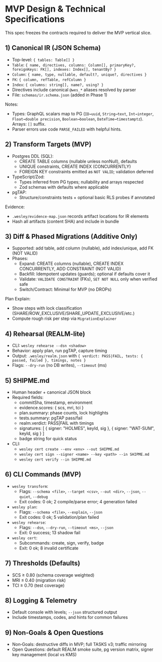 # MVP Design & Technical Specifications

This spec freezes the contracts required to deliver the MVP vertical slice.

## 1) Canonical IR (JSON Schema)
- Top-level: `{ tables: Table[] }`
- `Table`: `{ name, directives, columns: Column[], primaryKey?, foreignKeys: FK[], indexes: Index[], tenantBy? }`
- `Column`: `{ name, type, nullable, default?, unique?, directives }`
- `FK`: `{ column, refTable, refColumn }`
- `Index`: `{ columns: string[], name?, using? }`
- Directives include canonical `@wes_*` aliases resolved by parser
- File: `schemas/ir.schema.json` (added in Phase 1)

Notes:
- Types: GraphQL scalars map to PG (`ID→uuid`, `String→text`, `Int→integer`, `Float→double precision`, `Boolean→boolean`, `DateTime→timestamptz`). Arrays: `[]` suffix.
- Parser errors use code `PARSE_FAILED` with helpful hints.

## 2) Transform Targets (MVP)
- Postgres DDL (SQL):
  - CREATE TABLE columns (nullable unless nonNull), defaults
  - UNIQUE constraints, CREATE INDEX (CONCURRENTLY)
  - FOREIGN KEY constraints emitted as `NOT VALID`; validation deferred
- TypeScript/Zod:
  - Types inferred from PG types; nullability and arrays respected
  - Zod schemas with defaults where applicable
- pgTAP:
  - Structure/constraints tests + optional basic RLS probes if annotated

Evidence:
- `.wesley/evidence-map.json` records artifact locations for IR elements
- Hash all artifacts (content SHA) and include in bundle

## 3) Diff & Phased Migrations (Additive Only)
- Supported: add table, add column (nullable), add index/unique, add FK (NOT VALID)
- Phases:
  - Expand: CREATE columns (nullable), CREATE INDEX CONCURRENTLY, ADD CONSTRAINT (NOT VALID)
  - Backfill: Idempotent updates (guards); optional if defaults cover it
  - Validate: `VALIDATE CONSTRAINT` (FKs), `SET NOT NULL` only when verified safe
  - Switch/Contract: Minimal for MVP (no DROPs)

Plan Explain:
- Show steps with lock classification (SHARE/ROW_EXCLUSIVE/SHARE_UPDATE_EXCLUSIVE/etc.)
- Compute rough risk per step via `MigrationExplainer`

## 4) Rehearsal (REALM‑lite)
- CLI: `wesley rehearse --dsn <shadow>`
- Behavior: apply plan, run pgTAP, capture timing
- Output: `.wesley/realm.json` with `{ verdict: PASS|FAIL, tests: { passed, failed }, timings, notes }`
- Flags: `--dry-run` (no DB writes), `--timeout` (ms)

## 5) SHIPME.md
- Human header + canonical JSON block
- Required fields:
  - commitSha, timestamp, environment
  - evidence.scores: { scs, mri, tci }
  - plan.summary: phase counts, lock highlights
  - tests.summary: pgTAP pass/fail
  - realm.verdict: PASS|FAIL with timings
  - signatures: [ { signer: "HOLMES", keyId, sig }, { signer: "WAT-SUM", keyId, sig } ]
  - badge string for quick status
- CLI:
  - `wesley cert create --env <env> --out SHIPME.md`
  - `wesley cert sign --signer <name> --key <path> --in SHIPME.md`
  - `wesley cert verify --in SHIPME.md`

## 6) CLI Commands (MVP)
- `wesley transform`:
  - Flags: `--schema <file>`, `--target <csv>`, `--out <dir>`, `--json`, `--quiet`, `--debug`
  - Exit codes: 0 ok; 2 compile/parse error; 4 generation failed
- `wesley plan`:
  - Flags: `--schema <file>`, `--explain`, `--json`
  - Exit codes: 0 ok; 5 validation/plan failed
- `wesley rehearse`:
  - Flags: `--dsn`, `--dry-run`, `--timeout <ms>`, `--json`
  - Exit: 0 success; 13 shadow fail
- `wesley cert`:
  - Subcommands: create, sign, verify, badge
  - Exit: 0 ok; 8 invalid certificate

## 7) Thresholds (Defaults)
- SCS ≥ 0.80 (schema coverage weighted)
- MRI ≤ 0.40 (migration risk)
- TCI ≥ 0.70 (test coverage)

## 8) Logging & Telemetry
- Default console with levels; `--json` structured output
- Include timestamps, codes, and hints for common failures

## 9) Non‑Goals & Open Questions
- Non‑Goals: destructive diffs in MVP; full TASKS v3; traffic mirroring
- Open Questions: default REALM smoke suite, pg version matrix, signer key management (local vs KMS)

